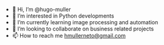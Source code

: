 - 👋 Hi, I’m @hugo-muller
- 👀 I’m interested in Python developments
- 🌱 I’m currently learning image processing and automation
- 💞️ I’m looking to collaborate on business related projects 
- 📫 How to reach me hmullerneto@gmail.com

<!---
hugo-muller/hugo-muller is a ✨ special ✨ repository because its `README.md` (this file) appears on your GitHub profile.
You can click the Preview link to take a look at your changes.
--->
